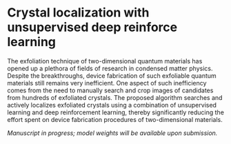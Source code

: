 # Crystal localization with unsupervised deep reinforce learning


The exfoliation technique of two-dimensional quantum materials has opened up a plethora of fields of research in condensed matter physics. Despite the breakthroughs, device fabrication of such exfoliable quantum materials still remains very inefficient. One aspect of such inefficiency comes from the need to manually search and crop images of candidates from hundreds of exfoliated crystals. The proposed algorithm searches and actively localizes exfoliated crystals using a combination of unsupervised learning and deep reinforcement learning, thereby significantly reducing the effort spent on device fabrication procedures of two-dimensional materials. 


*Manuscript in progress; model weights will be available upon submission.*
